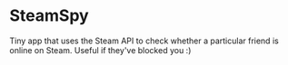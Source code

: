 # SteamSpy

Tiny app that uses the Steam API to check whether a particular friend is online on Steam. Useful if they've blocked you :)
